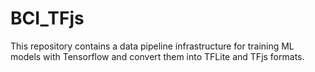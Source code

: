 # BCI_TFjs
This repository contains a data pipeline infrastructure for training ML models with Tensorflow and convert them into TFLite and TFjs formats. 
